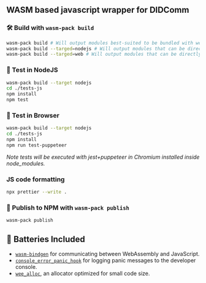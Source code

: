 ## WASM based javascript wrapper for DIDComm

### 🛠️ Build with `wasm-pack build`

```bash
wasm-pack build # Will output modules best-suited to be bundled with webpack
wasm-pack build --targed=nodejs # Will output modules that can be directly consumed by NodeJS
wasm-pack build --targed=web # Will output modules that can be directly consumed in browser without bundler usage
```

### 🔬 Test in NodeJS

```bash
wasm-pack build --target nodejs
cd ./tests-js
npm install
npm test
```

### 🔬 Test in Browser

```bash
wasm-pack build --target nodejs
cd ./tests-js
npm install
npm run test-puppeteer
```

*Note tests will be executed with jest+puppeteer in Chromium installed inside node_modules.*

### JS code formatting

```bash
npx prettier --write .
```

### 🎁 Publish to NPM with `wasm-pack publish`

```
wasm-pack publish
```

## 🔋 Batteries Included

* [`wasm-bindgen`](https://github.com/rustwasm/wasm-bindgen) for communicating
  between WebAssembly and JavaScript.
* [`console_error_panic_hook`](https://github.com/rustwasm/console_error_panic_hook)
  for logging panic messages to the developer console.
* [`wee_alloc`](https://github.com/rustwasm/wee_alloc), an allocator optimized
  for small code size.
